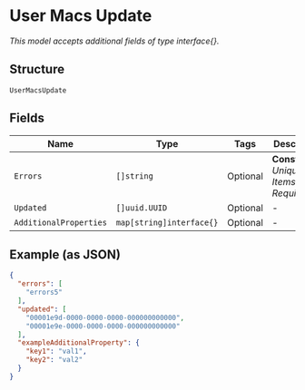 
# User Macs Update

*This model accepts additional fields of type interface{}.*

## Structure

`UserMacsUpdate`

## Fields

| Name | Type | Tags | Description |
|  --- | --- | --- | --- |
| `Errors` | `[]string` | Optional | **Constraints**: *Unique Items Required* |
| `Updated` | `[]uuid.UUID` | Optional | - |
| `AdditionalProperties` | `map[string]interface{}` | Optional | - |

## Example (as JSON)

```json
{
  "errors": [
    "errors5"
  ],
  "updated": [
    "00001e9d-0000-0000-0000-000000000000",
    "00001e9e-0000-0000-0000-000000000000"
  ],
  "exampleAdditionalProperty": {
    "key1": "val1",
    "key2": "val2"
  }
}
```

